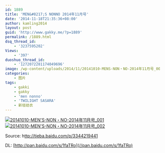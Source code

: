 ```yaml
---
id: 1889
title: 'MEN&#8217;S NONNO 2014年11月号'
date: '2014-11-18T21:35:36+08:00'
author: kamling2014
layout: post
guid: 'http://www.gakky.me/?p=1889'
permalink: /1889.html
dsq_thread_id:
    - '3237595202'
Views:
    - '397'
duoshuo_thread_id:
    - '1272072281174049696'
image: /wp-content/uploads/2014/11/20141010-MENS-NON・NO-2014年11月号_002.jpg
categories:
    - 图片
tags:
    - gakki
    - gakky
    - 'men nonno'
    - 'TWILIGHT SASARA'
    - 新垣结衣
---
```


[![20141010-MEN'S-NON・NO-2014年11月号_001](http://www.yui-aragaki.org/wp-content/uploads/2014/11/20141010-MENS-NON・NO-2014年11月号_001.jpg)](http://www.yui-aragaki.org/wp-content/uploads/2014/11/20141010-MENS-NON・NO-2014年11月号_001.jpg "20141010-MEN'S-NON・NO-2014年11月号_001") [![20141010-MEN'S-NON・NO-2014年11月号_002](http://www.yui-aragaki.org/wp-content/uploads/2014/11/20141010-MENS-NON・NO-2014年11月号_002.jpg)](http://www.yui-aragaki.org/wp-content/uploads/2014/11/20141010-MENS-NON・NO-2014年11月号_002.jpg "20141010-MEN'S-NON・NO-2014年11月号_002")

Source: h[ttp://tieba.baidu.com/p/3344219441](http://tieba.baidu.com/p/3344219441)

DL: [http://pan.baidu.com/s/1faTRo](//pan.baidu.com/s/1faTRo)